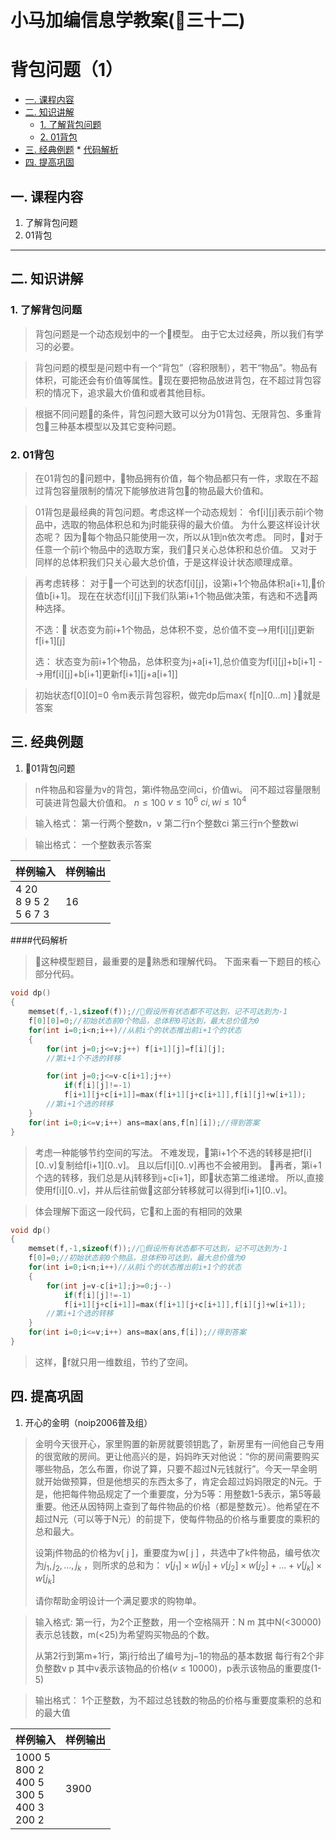 # 小马加编信息学教案(三十二)
# 背包问题（1）


<!-- @import "[TOC]" {cmd="toc" depthFrom=2 depthTo=6 orderedList=false} -->

<!-- code_chunk_output -->

* [一. 课程内容](#一-课程内容)
* [二. 知识讲解](#二-知识讲解)
	* [1. 了解背包问题](#1-了解背包问题)
	* [2. 01背包](#2-01背包)
* [三. 经典例题](#三-经典例题)
		* [代码解析](#代码解析)
* [四. 提高巩固](#四-提高巩固)

<!-- /code_chunk_output -->
## 一. 课程内容
1. 了解背包问题
2. 01背包
---

## 二. 知识讲解

### 1. 了解背包问题
>背包问题是一个动态规划中的一个模型。
由于它太过经典，所以我们有学习的必要。

>背包问题的模型是问题中有一个“背包”（容积限制），若干“物品”。物品有体积，可能还会有价值等属性。现在要把物品放进背包，在不超过背包容积的情况下，追求最大价值和或者其他目标。

>根据不同问题的条件，背包问题大致可以分为01背包、无限背包、多重背包三种基本模型以及其它变种问题。

### 2. 01背包
>在01背包的问题中，物品拥有价值，每个物品都只有一件，求取在不超过背包容量限制的情况下能够放进背包的物品最大价值和。

>01背包是最经典的背包问题。考虑这样一个动态规划：
令f[i][j]表示前i个物品中，选取的物品体积总和为j时能获得的最大价值。
为什么要这样设计状态呢？
因为每个物品只能使用一次，所以从1到n依次考虑。
同时，对于任意一个前i个物品中的选取方案，我们只关心总体积和总价值。
又对于同样的总体积我们只关心最大总价值，于是这样设计状态顺理成章。

>再考虑转移：
对于一个可达到的状态f[i][j]，设第i+1个物品体积a[i+1],价值b[i+1]。
现在在状态f[i][j]下我们队第i+1个物品做决策，有选和不选两种选择。
>
>不选：
状态变为前i+1个物品，总体积不变，总价值不变-->用f[i][j]更新f[i+1][j]
>
>选：
状态变为前i+1个物品，总体积变为j+a[i+1],总价值变为f[i][j]+b[i+1]
-->用f[i][j]+b[i+1]更新f[i+1][j+a[i+1]]

>初始状态f[0][0]=0
令m表示背包容积，做完dp后max{ f[n][0...m] }就是答案

## 三. 经典例题
1. 01背包问题
>n件物品和容量为v的背包，第i件物品空间ci，价值wi。
问不超过容量限制可装进背包最大价值和。
$n \le 100$
$v \le 10^6$
$ci,wi\le 10^4$

>输入格式：
第一行两个整数n，v
第二行n个整数ci
第三行n个整数wi

>输出格式：
一个整数表示答案

样例输入 | 样例输出
------------ | ------------
4 20 </br> 8 9 5 2 </br> 5 6 7 3 | 16


####代码解析
>这种模型题目，最重要的是熟悉和理解代码。
下面来看一下题目的核心部分代码。

```c++
void dp()
{
    memset(f,-1,sizeof(f));//假设所有状态都不可达到，记不可达到为-1
    f[0][0]=0;//初始状态前0个物品，总体积0可达到，最大总价值为0
    for(int i=0;i<n;i++)//从前i个的状态推出前i+1个的状态
    {
        for(int j=0;j<=v;j++) f[i+1][j]=f[i][j];
        //第i+1个不选的转移

        for(int j=0;j<=v-c[i+1];j++)
            if(f[i][j]!=-1) 
            f[i+1][j+c[i+1]]=max(f[i+1][j+c[i+1]],f[i][j]+w[i+1]);
        //第i+1个选的转移
    }
    for(int i=0;i<=v;i++) ans=max(ans,f[n][i]);//得到答案
}
```

>考虑一种能够节约空间的写法。
不难发现，第i+1个不选的转移是把f[i][0..v]复制给f[i+1][0..v]。
且以后f[i][0..v]再也不会被用到。
再者，第i+1个选的转移，我们总是从j转移到j+c[i+1]，即状态第二维递增。
所以,直接使用f[i][0..v]，并从后往前做这部分转移就可以得到f[i+1][0..v]。

>体会理解下面这一段代码，它和上面的有相同的效果

```c++
void dp()
{
    memset(f,-1,sizeof(f));//假设所有状态都不可达到，记不可达到为-1
    f[0]=0;//初始状态前0个物品，总体积0可达到，最大总价值为0
    for(int i=0;i<n;i++)//从前i个的状态推出前i+1个的状态
    {
        for(int j=v-c[i+1];j>=0;j--)
            if(f[i][j]!=-1) 
            f[i+1][j+c[i+1]]=max(f[i+1][j+c[i+1]],f[i][j]+w[i+1]);
        //第i+1个选的转移
    }
    for(int i=0;i<=v;i++) ans=max(ans,f[i]);//得到答案
}
```
>这样，f就只用一维数组，节约了空间。

## 四. 提高巩固

1. 开心的金明（noip2006普及组）
>金明今天很开心，家里购置的新房就要领钥匙了，新房里有一间他自己专用的很宽敞的房间。更让他高兴的是，妈妈昨天对他说：“你的房间需要购买哪些物品，怎么布置，你说了算，只要不超过N元钱就行”。今天一早金明就开始做预算，但是他想买的东西太多了，肯定会超过妈妈限定的N元。于是，他把每件物品规定了一个重要度，分为5等：用整数1-5表示，第5等最重要。他还从因特网上查到了每件物品的价格（都是整数元）。他希望在不超过N元（可以等于N元）的前提下，使每件物品的价格与重要度的乘积的总和最大。
>
>设第j件物品的价格为v[ j ]，重要度为w[ j ] ，共选中了k件物品，编号依次为$j_1,j_2,…,j_k$ ，则所求的总和为：
>$v[j_1] \times w[j_1]+v[j_2] \times w[j_2]+ …+v[j_k] \times w[j_k]$
>
>请你帮助金明设计一个满足要求的购物单。

>输入格式:
第一行，为2个正整数，用一个空格隔开：N m
其中N(<30000)表示总钱数，m(<25)为希望购买物品的个数。
>
>从第2行到第m+1行，第j行给出了编号为j−1的物品的基本数据
每行有2个非负整数v p
其中v表示该物品的价格$(v \le 10000)$，p表示该物品的重要度(1-5)

>输出格式：
>1个正整数，为不超过总钱数的物品的价格与重要度乘积的总和的最大值

样例输入 | 样例输出
------------ | ------------
1000 5</br>800 2</br>400 5</br>300 5</br>400 3</br>200 2 | 3900